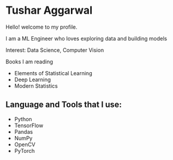 # Tushar Aggarwal

Hello! welcome to my profile.

I am a ML Engineer who loves exploring data and building models

Interest: Data Science, Computer Vision

Books I am reading
  - Elements of Statistical Learning
  - Deep Learning
  - Modern Statistics

## Language and Tools that I use:
  - Python
  - TensorFlow
  - Pandas
  - NumPy
  - OpenCV
  - PyTorch
